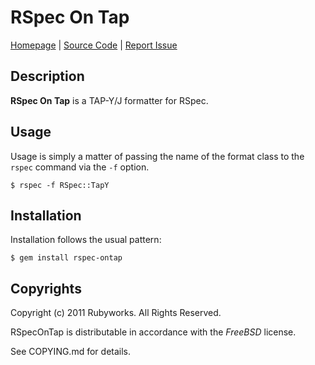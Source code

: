 # RSpec On Tap

[Homepage](http://rubyworks.github.com/rspec-ontap) |
[Source Code](http://github.com/rubyworks/rspec-ontap) |
[Report Issue](http://github.com/rubyworks/rspec-ontap/issues)


## Description

**RSpec On Tap** is a TAP-Y/J formatter for RSpec.


## Usage

Usage is simply a matter of passing the name of the format class to
the `rspec` command via the `-f` option.

    $ rspec -f RSpec::TapY


## Installation

Installation follows the usual pattern:

    $ gem install rspec-ontap


## Copyrights

Copyright (c) 2011 Rubyworks. All Rights Reserved.

RSpecOnTap is distributable in accordance with the *FreeBSD* license.

See COPYING.md for details.

